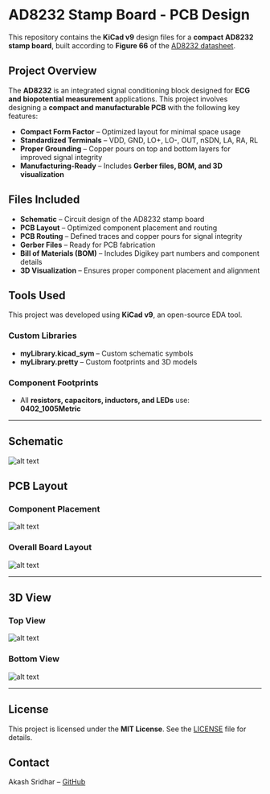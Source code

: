 # AD8232 Stamp Board - PCB Design  

This repository contains the **KiCad v9** design files for a **compact AD8232 stamp board**, built according to **Figure 66** of the [AD8232 datasheet](https://www.analog.com/media/en/technical-documentation/data-sheets/ad8232.pdf).  

## Project Overview  
The **AD8232** is an integrated signal conditioning block designed for **ECG and biopotential measurement** applications. This project involves designing a **compact and manufacturable PCB** with the following key features:  

- **Compact Form Factor** – Optimized layout for minimal space usage  
- **Standardized Terminals** – VDD, GND, LO+, LO-, OUT, nSDN, LA, RA, RL  
- **Proper Grounding** – Copper pours on top and bottom layers for improved signal integrity  
- **Manufacturing-Ready** – Includes **Gerber files, BOM, and 3D visualization**  

## Files Included  
- **Schematic** – Circuit design of the AD8232 stamp board  
- **PCB Layout** – Optimized component placement and routing  
- **PCB Routing** – Defined traces and copper pours for signal integrity  
- **Gerber Files** – Ready for PCB fabrication  
- **Bill of Materials (BOM)** – Includes Digikey part numbers and component details  
- **3D Visualization** – Ensures proper component placement and alignment  

## Tools Used  
This project was developed using **KiCad v9**, an open-source EDA tool.  

### Custom Libraries  
- **myLibrary.kicad_sym** – Custom schematic symbols  
- **myLibrary.pretty** – Custom footprints and 3D models  

### Component Footprints  
- All **resistors, capacitors, inductors, and LEDs** use:  
  **0402_1005Metric**  

---

## Schematic  
![alt text](assets/schematic.png) 

## PCB Layout  
### Component Placement  
![alt text](assets/components_placement.png)

### Overall Board Layout  
![alt text](assets/wiring.png)

---

## 3D View  
### Top View  
![alt text](assets/3d_top_view.png)

### Bottom View  
![alt text](assets/3d_bottom_view.png)

---

## License  
This project is licensed under the **MIT License**. See the [LICENSE](LICENSE) file for details.  

## Contact  
Akash Sridhar – [GitHub](https://github.com/akashsridhar20)
